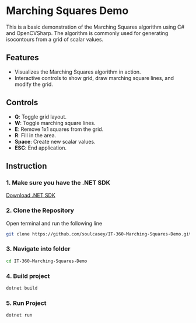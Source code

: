 # Marching Squares Demo

This is a basic demonstration of the Marching Squares algorithm using C# and OpenCVSharp. The algorithm is commonly used for generating isocontours from a grid of scalar values.

## Features
- Visualizes the Marching Squares algorithm in action.
- Interactive controls to show grid, draw marching square lines, and modify the grid.

## Controls
- **Q**: Toggle grid layout.
- **W**: Toggle marching square lines.
- **E**: Remove 1x1 squares from the grid.
- **R**: Fill in the area.
- **Space**: Create new scalar values.
- **ESC**: End application.

## Instruction

### 1. Make sure you have the .NET SDK
[Download .NET SDK](https://dotnet.microsoft.com/en-us/download)

### 2. Clone the Repository
Open terminal and run the following line
```bash
git clone https://github.com/soulcasey/IT-360-Marching-Squares-Demo.git
```

### 3. Navigate into folder
```bash
cd IT-360-Marching-Squares-Demo
```

### 4. Build project
```bash
dotnet build
```

### 5. Run Project
```bash
dotnet run
```
